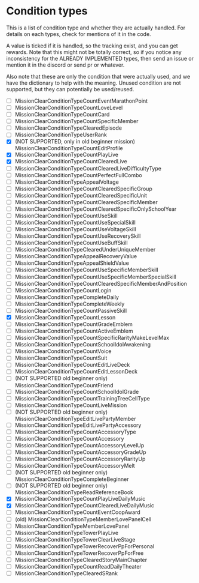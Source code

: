 # Condition types
This is a list of condition type and whether they are actually handled. For details on each types, check for mentions of it in the code.

A value is ticked if it is handled, so the tracking exist, and you can get rewards. Note that this might not be totally correct, so if you notice any inconsistency for the ALREADY IMPLEMENTED types, then send an issue or mention it in the discord or send pr or whatever.

Also note that these are only the condition that were actually used, and we have the dictionary to help with the meaning. Unused condition are not supported, but they can potentially be used/reused. 

- [ ] MissionClearConditionTypeCountEventMarathonPoint
- [ ] MissionClearConditionTypeCountLoveLevel
- [ ] MissionClearConditionTypeCountCard
- [ ] MissionClearConditionTypeCountSpecificMember
- [ ] MissionClearConditionTypeClearedEpisode
- [ ] MissionClearConditionTypeUserRank
- [x] (NOT SUPPORTED, only in old beginner mission) MissionClearConditionTypeCountEditProfile
- [x] MissionClearConditionTypeCountPlayLive
- [x] MissionClearConditionTypeCountClearedLive
- [ ] MissionClearConditionTypeCountClearedLiveDifficultyType
- [ ] MissionClearConditionTypeCountPerfectFullCombo
- [ ] MissionClearConditionTypeAppealVoltage
- [ ] MissionClearConditionTypeCountClearedSpecificGroup
- [ ] MissionClearConditionTypeCountClearedSpecificUnit
- [ ] MissionClearConditionTypeCountClearedSpecificMember
- [ ] MissionClearConditionTypeCountClearedSpecificOnlySchoolYear
- [ ] MissionClearConditionTypeCountUseSkill
- [ ] MissionClearConditionTypeCountUseSpecialSkill
- [ ] MissionClearConditionTypeCountUseVoltageSkill
- [ ] MissionClearConditionTypeCountUseRecoverySkill
- [ ] MissionClearConditionTypeCountUseBuffSkill
- [ ] MissionClearConditionTypeClearedUnderUniqueMember
- [ ] MissionClearConditionTypeAppealRecoveryValue
- [ ] MissionClearConditionTypeAppealShieldValue
- [ ] MissionClearConditionTypeCountUseSpecificMemberSkill
- [ ] MissionClearConditionTypeCountUseSpecificMemberSpecialSkill
- [ ] MissionClearConditionTypeCountClearedSpecificMemberAndPosition
- [ ] MissionClearConditionTypeCountLogin
- [ ] MissionClearConditionTypeCompleteDaily
- [ ] MissionClearConditionTypeCompleteWeekly
- [ ] MissionClearConditionTypeCountPassiveSkill
- [x] MissionClearConditionTypeCountLesson
- [ ] MissionClearConditionTypeCountGradeEmblem
- [ ] MissionClearConditionTypeCountActiveEmblem
- [ ] MissionClearConditionTypeCountSpecificRarityMakeLevelMax
- [ ] MissionClearConditionTypeCountSchoolIdolAwakening
- [ ] MissionClearConditionTypeCountVoice
- [ ] MissionClearConditionTypeCountSuit
- [ ] MissionClearConditionTypeCountEditLiveDeck
- [ ] MissionClearConditionTypeCountEditLessonDeck
- [ ] (NOT SUPPORTED old beginner only) MissionClearConditionTypeCountFriend
- [ ] MissionClearConditionTypeCountSchoolIdolGrade
- [ ] MissionClearConditionTypeCountTrainingTreeCellType
- [ ] MissionClearConditionTypeCountLiveMission
- [ ] (NOT SUPPORTED old beginner only) MissionClearConditionTypeEditLivePartyMember
- [ ] MissionClearConditionTypeEditLivePartyAccessory
- [ ] MissionClearConditionTypeCountAccessoryType
- [ ] MissionClearConditionTypeCountAccessory
- [ ] MissionClearConditionTypeCountAccessoryLevelUp
- [ ] MissionClearConditionTypeCountAccessoryGradeUp
- [ ] MissionClearConditionTypeCountAccessoryRarityUp
- [ ] MissionClearConditionTypeCountAccessoryMelt
- [ ] (NOT SUPPORTED old beginner only) MissionClearConditionTypeCompleteBeginner
- [ ] (NOT SUPPORTED old beginner only) MissionClearConditionTypeReadReferenceBook
- [x] MissionClearConditionTypeCountPlayLiveDailyMusic
- [x] MissionClearConditionTypeCountClearedLiveDailyMusic
- [ ] MissionClearConditionTypeCountEventCoopAward
- [ ] (old) MissionClearConditionTypeMemberLovePanelCell
- [ ] MissionClearConditionTypeMemberLovePanel
- [ ] MissionClearConditionTypeTowerPlayLive
- [ ] MissionClearConditionTypeTowerClearLiveStage
- [ ] MissionClearConditionTypeTowerRecoverPpForPersonal
- [ ] MissionClearConditionTypeTowerRecoverPpForFree
- [ ] MissionClearConditionTypeClearedStoryMainChapter
- [ ] MissionClearConditionTypeCountReadDailyTheater
- [ ] MissionClearConditionTypeClearedSRank
